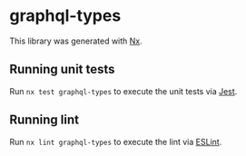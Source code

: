 # graphql-types

This library was generated with [Nx](https://nx.dev).


## Running unit tests

Run `nx test graphql-types` to execute the unit tests via [Jest](https://jestjs.io).


## Running lint

Run `nx lint graphql-types` to execute the lint via [ESLint](https://eslint.org/).

